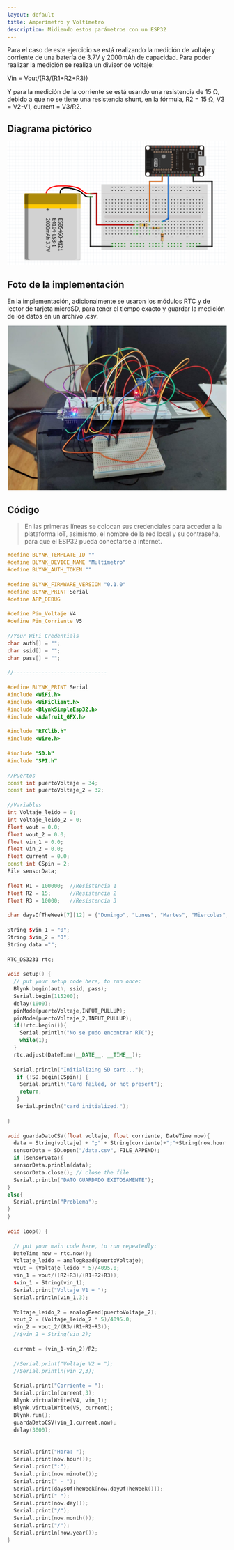 ```yaml
---
layout: default
title: Amperímetro y Voltímetro
description: Midiendo estos parámetros con un ESP32
---
```


Para el caso de este ejercicio se está realizando la medición de voltaje y corriente de una batería 
de 3.7V y 2000mAh de capacidad. Para poder realizar la medición se realiza un divisor de voltaje:

Vin = Vout/(R3/(R1+R2+R3))

Y para la medición de la corriente se está usando una resistencia de 15 Ω, debido a que no se tiene 
una resistencia shunt, en la fórmula, R2 = 15 Ω,
V3 = V2-V1,
current = V3/R2.

## Diagrama pictórico

![](/arduino_projects/voltimetro/foto_fritzing.png)

## Foto de la implementación 

En la implementación, adicionalmente se usaron los módulos RTC y de lector de tarjeta microSD, para tener el tiempo exacto y guardar la medición de los datos en un archivo .csv.

![](/arduino_projects/voltimetro/Foto1.png)

## Código

> En las primeras líneas se colocan sus credenciales para acceder a la plataforma IoT, asimismo, el nombre de la red local y su contraseña, para que el ESP32 pueda conectarse a internet.
>

```c++
#define BLYNK_TEMPLATE_ID ""
#define BLYNK_DEVICE_NAME "Multímetro"
#define BLYNK_AUTH_TOKEN ""

#define BLYNK_FIRMWARE_VERSION "0.1.0"
#define BLYNK_PRINT Serial
#define APP_DEBUG

#define Pin_Voltaje V4
#define Pin_Corriente V5

//Your WiFi Credentials
char auth[] = "";
char ssid[] = "";
char pass[] = "";

//------------------------------

#define BLYNK_PRINT Serial
#include <WiFi.h>
#include <WiFiClient.h>
#include <BlynkSimpleEsp32.h>
#include <Adafruit_GFX.h>

#include "RTClib.h"
#include <Wire.h>

#include "SD.h"
#include "SPI.h"

//Puertos
const int puertoVoltaje = 34;
const int puertoVoltaje_2 = 32;

//Variables
int Voltaje_leido = 0;
int Voltaje_leido_2 = 0;
float vout = 0.0;
float vout_2 = 0.0;
float vin_1 = 0.0;
float vin_2 = 0.0;
float current = 0.0;
const int CSpin = 2;
File sensorData;

float R1 = 100000;  //Resistencia 1
float R2 = 15;      //Resistencia 2
float R3 = 10000;   //Resistencia 3

char daysOfTheWeek[7][12] = {"Domingo", "Lunes", "Martes", "Miercoles", "Jueves", "Viernes", "Sabado"};

String $vin_1 = "0";
String $vin_2 = "0";
String data ="";

RTC_DS3231 rtc;

void setup() {
  // put your setup code here, to run once:
  Blynk.begin(auth, ssid, pass);
  Serial.begin(115200);
  delay(1000);
  pinMode(puertoVoltaje,INPUT_PULLUP);
  pinMode(puertoVoltaje_2,INPUT_PULLUP);
  if(!rtc.begin()){
    Serial.println("No se pudo encontrar RTC");
    while(1);    
  }
  rtc.adjust(DateTime(__DATE__, __TIME__));

  Serial.println("Initializing SD card...");
   if (!SD.begin(CSpin)) {
    Serial.println("Card failed, or not present");
    return;
   }
   Serial.println("card initialized."); 

}

void guardaDatoCSV(float voltaje, float corriente, DateTime now){
  data = String(voltaje) + ";" + String(corriente)+";"+String(now.hour())+":"+String(now.minute());
  sensorData = SD.open("/data.csv", FILE_APPEND);
  if (sensorData){
  sensorData.println(data);
  sensorData.close(); // close the file
  Serial.println("DATO GUARDADO EXITOSAMENTE");
}
else{
  Serial.println("Problema");
}
}

void loop() {
  
  // put your main code here, to run repeatedly:
  DateTime now = rtc.now();
  Voltaje_leido = analogRead(puertoVoltaje);
  vout = (Voltaje_leido * 5)/4095.0;
  vin_1 = vout/((R2+R3)/(R1+R2+R3));
  $vin_1 = String(vin_1);
  Serial.print("Voltaje V1 = ");
  Serial.println(vin_1,3);

  Voltaje_leido_2 = analogRead(puertoVoltaje_2);  
  vout_2 = (Voltaje_leido_2 * 5)/4095.0;
  vin_2 = vout_2/(R3/(R1+R2+R3));
  //$vin_2 = String(vin_2);
  
  current = (vin_1-vin_2)/R2;

  //Serial.print("Voltaje V2 = ");
  //Serial.println(vin_2,3);

  Serial.print("Corriente = ");
  Serial.println(current,3);
  Blynk.virtualWrite(V4, vin_1);
  Blynk.virtualWrite(V5, current);
  Blynk.run();
  guardaDatoCSV(vin_1,current,now); 
  delay(3000);

  
  Serial.print("Hora: ");
  Serial.print(now.hour());  
  Serial.print(":");
  Serial.print(now.minute());  
  Serial.print(" - ");
  Serial.print(daysOfTheWeek[now.dayOfTheWeek()]);  
  Serial.print(" "); 
  Serial.print(now.day());
  Serial.print("/"); 
  Serial.print(now.month());
  Serial.print("/"); 
  Serial.println(now.year());
}

```